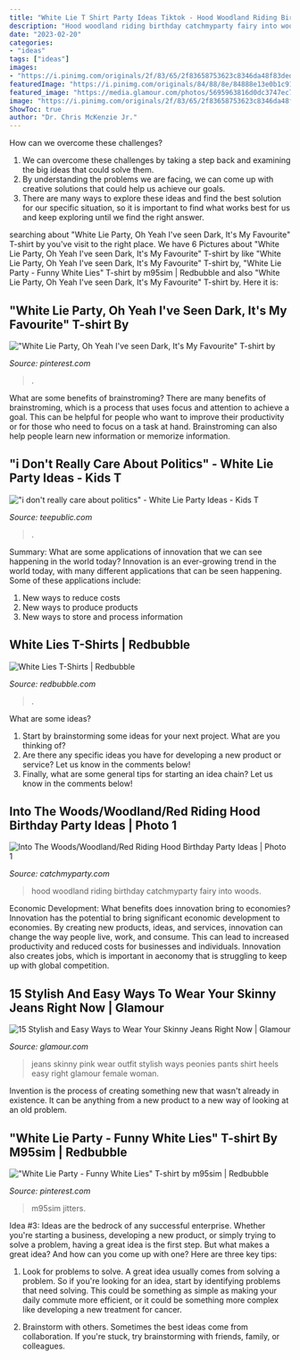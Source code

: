 ```yaml
---
title: "White Lie T Shirt Party Ideas Tiktok - Hood Woodland Riding Birthday Catchmyparty Fairy Into Woods"
description: "Hood woodland riding birthday catchmyparty fairy into woods"
date: "2023-02-20"
categories:
- "ideas"
tags: ["ideas"]
images:
- "https://i.pinimg.com/originals/2f/83/65/2f83658753623c8346da48f83ded9103.png"
featuredImage: "https://i.pinimg.com/originals/84/88/8e/84888e13e0b1c91f0677350a9814a6a9.png"
featured_image: "https://media.glamour.com/photos/5695963816d0dc3747ec7377/master/w_1280,c_limit/fashion-2015-11-skinny-jeans-outfit-ideas-pink-peonies-main.jpg"
image: "https://i.pinimg.com/originals/2f/83/65/2f83658753623c8346da48f83ded9103.png"
ShowToc: true
author: "Dr. Chris McKenzie Jr."
---
```



How can we overcome these challenges?
1. We can overcome these challenges by taking a step back and examining the big ideas that could solve them.
2. By understanding the problems we are facing, we can come up with creative solutions that could help us achieve our goals.
3. There are many ways to explore these ideas and find the best solution for our specific situation, so it is important to find what works best for us and keep exploring until we find the right answer.

	

		
searching about &quot;White Lie Party, Oh Yeah I&#039;ve seen Dark, It&#039;s My Favourite&quot; T-shirt by you've visit to the right place. We have 6 Pictures about &quot;White Lie Party, Oh Yeah I&#039;ve seen Dark, It&#039;s My Favourite&quot; T-shirt by like &quot;White Lie Party, Oh Yeah I&#039;ve seen Dark, It&#039;s My Favourite&quot; T-shirt by, &quot;White Lie Party - Funny White Lies&quot; T-shirt by m95sim | Redbubble and also &quot;White Lie Party, Oh Yeah I&#039;ve seen Dark, It&#039;s My Favourite&quot; T-shirt by. Here it is:
		
    
## &quot;White Lie Party, Oh Yeah I&#039;ve Seen Dark, It&#039;s My Favourite&quot; T-shirt By

<img loading=lazy src="https://i.pinimg.com/originals/84/88/8e/84888e13e0b1c91f0677350a9814a6a9.png" onerror="this.onerror=null;this.src='https://tse1.mm.bing.net/th?id=OIP.5a95BFXgMlGzjRzp4IudAAHaHa&amp;pid=15.1';" alt="&quot;White Lie Party, Oh Yeah I&#039;ve seen Dark, It&#039;s My Favourite&quot; T-shirt by">

_Source: pinterest.com_

>. 

	

What are some benefits of brainstroming?
There are many benefits of brainstroming, which is a process that uses focus and attention to achieve a goal. This can be helpful for people who want to improve their productivity or for those who need to focus on a task at hand. Brainstroming can also help people learn new information or memorize information.

    
## &quot;i Don&#039;t Really Care About Politics&quot; - White Lie Party Ideas - Kids T

<img loading=lazy src="https://res.cloudinary.com/teepublic/image/private/s--89t1NnBR--/b_rgb:fffffe,t_Heather Preview/t_watermark_lock/c_limit,f_auto,h_630,q_90,w_630/v1602987372/production/designs/15149579_1.jpg" onerror="this.onerror=null;this.src='https://tse3.mm.bing.net/th?id=OIP.cLJ6SGnQmEkJIQGK9J4lbwHaHa&amp;pid=15.1';" alt="&quot;i don&#039;t really care about politics&quot; - White Lie Party Ideas - Kids T">

_Source: teepublic.com_

>. 

	

Summary: What are some applications of innovation that we can see happening in the world today?
Innovation is an ever-growing trend in the world today, with many different applications that can be seen happening. Some of these applications include: 
1. New ways to reduce costs 
2. New ways to produce products 
3. New ways to store and process information 

    
## White Lies T-Shirts | Redbubble

<img loading=lazy src="https://ih1.redbubble.net/image.1610767286.4540/ssrco,classic_tee,womens,fafafa:ca443f4786,front_alt,square_product,600x600.jpg" onerror="this.onerror=null;this.src='https://tse1.mm.bing.net/th?id=OIP.x2E82cvV0Maq7I-AxOaPtQHaHZ&amp;pid=15.1';" alt="White Lies T-Shirts | Redbubble">

_Source: redbubble.com_

>. 

	

What are some ideas?
1. Start by brainstorming some ideas for your next project. What are you thinking of?
2. Are there any specific ideas you have for developing a new product or service? Let us know in the comments below!
3. Finally, what are some general tips for starting an idea chain? Let us know in the comments below!

    
## Into The Woods/Woodland/Red Riding Hood Birthday Party Ideas | Photo 1

<img loading=lazy src="https://photos-cdn.catchmyparty.com/PL/photos/0200/2220/img_3347.jpg" onerror="this.onerror=null;this.src='https://tse3.mm.bing.net/th?id=OIP.XHtBoe9O2avHBHbnGMm9ZAHaFj&amp;pid=15.1';" alt="Into The Woods/Woodland/Red Riding Hood Birthday Party Ideas | Photo 1">

_Source: catchmyparty.com_

>hood woodland riding birthday catchmyparty fairy into woods. 

	

Economic Development: What benefits does innovation bring to economies?
Innovation has the potential to bring significant economic development to economies. By creating new products, ideas, and services, innovation can change the way people live, work, and consume. This can lead to increased productivity and reduced costs for businesses and individuals. Innovation also creates jobs, which is important in aeconomy that is struggling to keep up with global competition.

    
## 15 Stylish And Easy Ways To Wear Your Skinny Jeans Right Now | Glamour

<img loading=lazy src="https://media.glamour.com/photos/5695963816d0dc3747ec7377/master/w_1280,c_limit/fashion-2015-11-skinny-jeans-outfit-ideas-pink-peonies-main.jpg" onerror="this.onerror=null;this.src='https://tse3.mm.bing.net/th?id=OIP.HWtK5YAtDUyX6XZUYtngAwHaLH&amp;pid=15.1';" alt="15 Stylish and Easy Ways to Wear Your Skinny Jeans Right Now | Glamour">

_Source: glamour.com_

>jeans skinny pink wear outfit stylish ways peonies pants shirt heels easy right glamour female woman. 

	

Invention is the process of creating something new that wasn't already in existence. It can be anything from a new product to a new way of looking at an old problem. 

    
## &quot;White Lie Party - Funny White Lies&quot; T-shirt By M95sim | Redbubble

<img loading=lazy src="https://i.pinimg.com/originals/2f/83/65/2f83658753623c8346da48f83ded9103.png" onerror="this.onerror=null;this.src='https://tse1.mm.bing.net/th?id=OIP.yPXRSVPU7odWPSdcbmavKgHaJ4&amp;pid=15.1';" alt="&quot;White Lie Party - Funny White Lies&quot; T-shirt by m95sim | Redbubble">

_Source: pinterest.com_

>m95sim jitters. 

	

Idea #3:
Ideas are the bedrock of any successful enterprise. Whether you're starting a business, developing a new product, or simply trying to solve a problem, having a great idea is the first step.
But what makes a great idea? And how can you come up with one? Here are three key tips:

1. Look for problems to solve. A great idea usually comes from solving a problem. So if you're looking for an idea, start by identifying problems that need solving. This could be something as simple as making your daily commute more efficient, or it could be something more complex like developing a new treatment for cancer.

2. Brainstorm with others. Sometimes the best ideas come from collaboration. If you're stuck, try brainstorming with friends, family, or colleagues.

